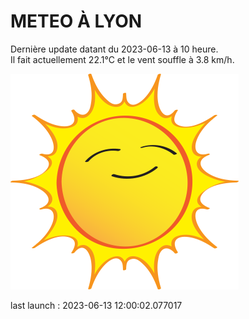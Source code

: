 # METEO À LYON

Dernière update datant du 2023-06-13 à 10 heure.  
Il fait actuellement 22.1°C et le vent souffle à 3.8 km/h.      

![](./.github/sun.png)

last launch : 2023-06-13 12:00:02.077017
